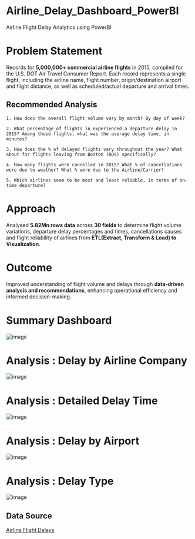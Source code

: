 # Airline_Delay_Dashboard_PowerBI
Airline Flight Delay Analytics using PowerBI

# Problem Statement
Records for **5,000,000+ commercial airline flights** in 2015, compiled for the U.S. DOT Air Travel Consumer Report. Each record represents a single flight, including the airline name, flight number, origin/destination airport and flight distance, as well as scheduled/actual departure and arrival times.

## Recommended Analysis

    1. How does the overall flight volume vary by month? By day of week?

    2. What percentage of flights in experienced a departure delay in 2015? Among those flights, what was the average delay time, in minutes?

    3. How does the % of delayed flights vary throughout the year? What about for flights leaving from Boston (BOS) specifically?

    4. How many flights were cancelled in 2015? What % of cancellations were due to weather? What % were due to the Airline/Carrier?

    5. Which airlines seem to be most and least reliable, in terms of on-time departure?
    
# Approach
Analysed **5.82Mn rows data** across **30 fields** to determine flight volume variations, departure delay percentages and times, cancellations causes and flight reliability of airlines from  **ETL(Extract, Transform & Load) to Visualization**.

# Outcome
Improved understanding of flight volume and delays through **data-driven analysis and recommendations**, enhancing operational efficiency and informed decision-making. 


# Summary Dashboard
![image](https://user-images.githubusercontent.com/114581035/213906136-2b53d6da-30fa-418b-850b-8cd540885354.png)


# Analysis : Delay by  Airline Company
![image](https://user-images.githubusercontent.com/114581035/213906184-0034c781-9dbb-4a16-8dd8-bbb3aecb1b3f.png)


# Analysis : Detailed Delay Time
![image](https://user-images.githubusercontent.com/114581035/213906229-9910b99b-731c-4628-b5c3-703495498433.png)


# Analysis : Delay by Airport
![image](https://user-images.githubusercontent.com/114581035/213906264-450f9e7f-c1a7-47f3-a97a-05a595be5cbf.png)


# Analysis : Delay Type
![image](https://user-images.githubusercontent.com/114581035/213906304-2c903880-be48-4d43-98ad-a60b363a64ac.png)


## Data Source
[Airline Flight Delays](https://mavenanalytics.io/data-playground?tags=6uzM77Svb7DjAk9YQeQzEm)




